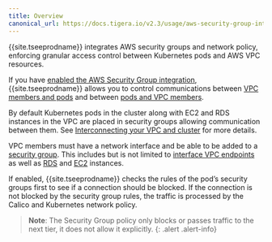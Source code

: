 ```yaml
---
title: Overview
canonical_url: https://docs.tigera.io/v2.3/usage/aws-security-group-integration/
---
```




{{site.tseeprodname}} integrates AWS security groups and network policy,
enforcing granular access control between Kubernetes pods and AWS VPC resources.

If you have
[enabled the AWS Security Group integration](/{{page.version}}/getting-started/kubernetes/installation/aws-sg-integration),
{{site.tseeprodname}} allows you to control communications between
[VPC members and pods](/{{page.version}}/security/aws-security-group-integration/vpc-member-access) and between
[pods and VPC members](/{{page.version}}/security/aws-security-group-integration/pod-access).


By default Kubernetes pods in the cluster along with EC2 and RDS instances in the VPC
are placed in security groups allowing communication between them.  See
[Interconnecting your VPC and cluster](/{{page.version}}/security/aws-security-group-integration/interconnection)
for more details.


VPC members must have a network interface and be able to be added to a
[security group](https://docs.aws.amazon.com/vpc/latest/userguide/VPC_SecurityGroups.html).
This includes but is not limited to [interface VPC endpoints](https://docs.aws.amazon.com/vpc/latest/userguide/vpce-interface.html) as well as
[RDS](https://docs.aws.amazon.com/AmazonRDS/latest/UserGuide/Overview.DBInstance.html)
and [EC2](https://docs.aws.amazon.com/AWSEC2/latest/UserGuide/Instances.html)
instances.


 If enabled, {{site.tseeprodname}} checks the rules of the pod’s security groups first to see if a connection should be blocked.
 If the connection is not blocked by the security group rules, the traffic is processed by the Calico
 and Kubernetes network policy.

> **Note**: The Security Group policy only blocks or passes traffic to the next tier, it does not allow it explicitly.
{: .alert .alert-info}



